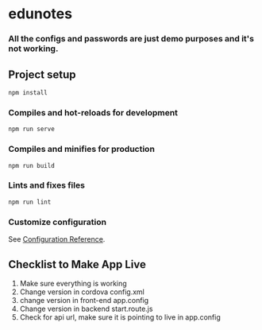 # edunotes

### All the configs and passwords are just demo purposes and it's not working.

## Project setup
```
npm install
```

### Compiles and hot-reloads for development
```
npm run serve
```

### Compiles and minifies for production
```
npm run build
```

### Lints and fixes files
```
npm run lint
```

### Customize configuration
See [Configuration Reference](https://cli.vuejs.org/config/).

## Checklist to Make App Live

 1. Make sure everything is working
 2. Change version in cordova config.xml
 3. change version in front-end app.config
 4. Change version in backend start.route.js
 5. Check for api url, make sure it is pointing to live in app.config
